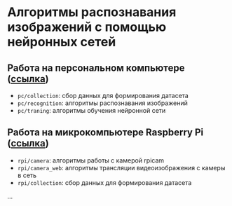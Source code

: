 # Алгоритмы распознавания изображений с помощью нейронных сетей

## Работа на персональном компьютере ([ссылка](pc/README.md))

- `pc/collection`: сбор данных для формирования датасета
- `pc/recognition`: алгоритмы распознавания изображений
- `pc/traning`: алгоритмы обучения нейронной сети

## Работа на микрокомпьютере Raspberry Pi ([ссылка](rpi/README.md))

- `rpi/camera`: алгоритмы работы с камерой rpicam
- `rpi/camera_web`: алгоритмы трансляции видеоизображения с камеры в сеть
- `rpi/collection`: сбор данных для формирования датасета

...